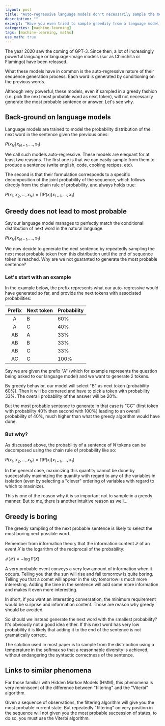 ```yaml
---
layout: post
title: "Auto-regressive language models don't necessarily sample the most probable sentences"
description: ""
excerpt: "Have you even tried to sample greedily from a language model. It's not a good idea. Let's discuss why."
categories: [machine-learning]
tags: [machine-learning, maths]
use_math: true
---
```


The year 2020 saw the coming of GPT-3. Since then, a lot of increasingly powerful language or language-image models (sur as Chinchilla or Flamingo) have been released.

What these models have in common is the auto-regressive nature of their sequence generation process. Each word is generated by conditioning on the previous words.

Although very powerful, these models, even if sampled in a greedy fashion (i.e. pick the next most probable word as next token), will not necessarily generate the most probable sentence or answer. Let's see why.

## Back-ground on language models

Language models are trained to model the probability distribution of the next word in the sentence given the previous ones:

$P(x_N \| x_{N-1}, ..., x_1)$

We call such models auto-regressive. These models are elequant for at least two reasons. The first one is that we can easily sample from them to produce a sentence (write english, code, cooking recipes, etc).

The second is that their formulation corresponds to a specific decomposition of the joint probability of the sequence, which follows directly from the chain rule of probability, and always holds true:

$P(x_1, x_2, ... , x_N) = \prod P(x_i \| x_{i-1}, ..., x_1)$

## Greedy does not lead to most probable

Say our language model manages to perfectly match the conditional distribution of next word in the natural language.

$P(x_N \| x_{N-1}, ..., x_1)$

We now decide to generate the next sentence by repeatedly sampling the next most probable token from this distribution until the end of sequence token is reached. Why are we not guaranted to generate the most probable sentence?

### Let's start with an example

In the example below, the prefix represents what our auto-regressive would have generated so far, and provide the next tokens with associated probabilities:

| Prefix | Next token | Probability |
|:------:|------------|-------------|
|A|B|60%|
|A|C|40%|
|AB|A|33%|
|AB|B|33%|
|AB|C|33%|
|AC|C|100%|

Say we are given the prefix "A" (which for example represents the question being asked to our language model) and we want to generate 2 tokens.

By greedy behavior, our model will select "B" as next token (probability 60%). Then it will be cornered and have to pick a token with probability 33%. The overall probability of the answer will be 20%.

But the most probable sentence to generate in that case is "CC" (first token with probability 40% then second with 100%) leading to an overall probability of 40%, much higher than what the greedy algorithm would have done.

### But why?

As discussed above, the probability of a sentence of $N$ tokens can be decomposed using the chain rule of probability like so:

$P(x_1, x_2, ... , x_N) = \prod P(x_i \| x_{i-1}, ..., x_1)$

In the general case, maximizing this quantity cannot be done by successfully maximizing the quantity with regard to any of the variables in isolation (even by selecting a "clever" ordering of variables with regard to which to maxinize).

This is one of the reason why it is so important not to sample in a greedy manner. But to me, there is another intuitive reason as well...

## Greedy is boring

The greedy sampling of the next probable sentence is likely to select the most boring next possible word.

Remember from information theory that the information content $\mathcal{I}$ of an event $X$ is the logarithm of the reciprocal of the probability:

$\mathcal{I(X)} = - \log P(X)$

A very probable event conveys a very low amount of information when it occurs. Telling you that the sun will rise and fall tomorrow is quite boring. Telling you that a comet will appear in the sky tomorrow is much more interesting. Adding the time in the sentence will add some more information and makes it even more interesting.

In short, if you want an interesting conversation, the minimum requirement would be surprise and information content. Those are reason why greedy should be avoided.

So should we instead generate the next word with the smallest probability? It's obviously not a good idea either. If this next word has very low probability it is likely that adding it to the end of the sentence is not gramatically correct.

The solution used in most paper is to sample from the distribution using a temperature in the softmax so that a reasonnable diversity is achieved, without endangering the syntactic correctness of the sentence.

## Links to similar phenomena

For those familiar with Hidden Markov Models (HMM), this phenomena is very reminiscent of the difference between "filtering" and the "Viterbi" algorithm.

Given a sequence of observations, the filtering algorithm will give you the most probable current state. But repeatedly "filtering" on very position in the sequence will not given you the most probable succession of states, to do so, you must use the Viterbi algorithm.
